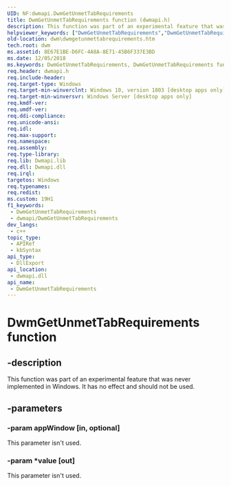 ```yaml
---
UID: NF:dwmapi.DwmGetUnmetTabRequirements
title: DwmGetUnmetTabRequirements function (dwmapi.h)
description: This function was part of an experimental feature that was never implemented in Windows. It has no effect and should not be used.
helpviewer_keywords: ["DwmGetUnmetTabRequirements","DwmGetUnmetTabRequirements function [Desktop Window Manager]","dwm.dwmgetunmettabrequirements","dwmapi/DwmGetUnmetTabRequirements"]
old-location: dwm\dwmgetunmettabrequirements.htm
tech.root: dwm
ms.assetid: 8E67E1BE-D6FC-4A8A-8E71-45B6F337E3BD
ms.date: 12/05/2018
ms.keywords: DwmGetUnmetTabRequirements, DwmGetUnmetTabRequirements function [Desktop Window Manager], dwm.dwmgetunmettabrequirements, dwmapi/DwmGetUnmetTabRequirements
req.header: dwmapi.h
req.include-header: 
req.target-type: Windows
req.target-min-winverclnt: Windows 10, version 1803 [desktop apps only]
req.target-min-winversvr: Windows Server [desktop apps only]
req.kmdf-ver: 
req.umdf-ver: 
req.ddi-compliance: 
req.unicode-ansi: 
req.idl: 
req.max-support: 
req.namespace: 
req.assembly: 
req.type-library: 
req.lib: Dwmapi.lib
req.dll: Dwmapi.dll
req.irql: 
targetos: Windows
req.typenames: 
req.redist: 
ms.custom: 19H1
f1_keywords:
 - DwmGetUnmetTabRequirements
 - dwmapi/DwmGetUnmetTabRequirements
dev_langs:
 - c++
topic_type:
 - APIRef
 - kbSyntax
api_type:
 - DllExport
api_location:
 - dwmapi.dll
api_name:
 - DwmGetUnmetTabRequirements
---
```


# DwmGetUnmetTabRequirements function


## -description

This function was part of an experimental feature that was never implemented in Windows. It has no effect and should not be used.

## -parameters

### -param appWindow [in, optional]

This parameter isn't used.

### -param *value [out]

This parameter isn't used.